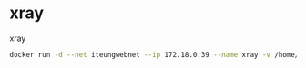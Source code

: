 # xray
xray


```sh
docker run -d --net iteungwebnet --ip 172.18.0.39 --name xray -v /home/docker/xray:/etc/xray -p 10086:10086 teddysun/xray
```
